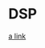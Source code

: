 # DSP
[a link]([[https://github.com/user/repo/blob/branch/other_file.md](https://github.com/m0radt/Distributed-System-Programming.git](https://github.com/m0radt/Distributed-System-Programming/blob/main/Assignment1/Assignment%201.pdf)))
